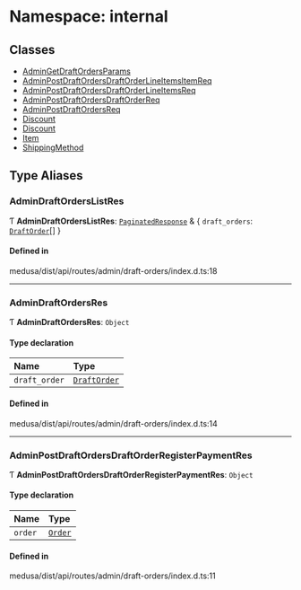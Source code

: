 # Namespace: internal

## Classes

- [AdminGetDraftOrdersParams](../classes/internal-8.AdminGetDraftOrdersParams.md)
- [AdminPostDraftOrdersDraftOrderLineItemsItemReq](../classes/internal-8.AdminPostDraftOrdersDraftOrderLineItemsItemReq.md)
- [AdminPostDraftOrdersDraftOrderLineItemsReq](../classes/internal-8.AdminPostDraftOrdersDraftOrderLineItemsReq.md)
- [AdminPostDraftOrdersDraftOrderReq](../classes/internal-8.AdminPostDraftOrdersDraftOrderReq.md)
- [AdminPostDraftOrdersReq](../classes/internal-8.AdminPostDraftOrdersReq.md)
- [Discount](../classes/internal-8.Discount.md)
- [Discount](../classes/internal-8.Discount-1.md)
- [Item](../classes/internal-8.Item.md)
- [ShippingMethod](../classes/internal-8.ShippingMethod.md)

## Type Aliases

### AdminDraftOrdersListRes

Ƭ **AdminDraftOrdersListRes**: [`PaginatedResponse`](internal-2.md#paginatedresponse) & { `draft_orders`: [`DraftOrder`](../classes/internal.DraftOrder.md)[]  }

#### Defined in

medusa/dist/api/routes/admin/draft-orders/index.d.ts:18

___

### AdminDraftOrdersRes

Ƭ **AdminDraftOrdersRes**: `Object`

#### Type declaration

| Name | Type |
| :------ | :------ |
| `draft_order` | [`DraftOrder`](../classes/internal.DraftOrder.md) |

#### Defined in

medusa/dist/api/routes/admin/draft-orders/index.d.ts:14

___

### AdminPostDraftOrdersDraftOrderRegisterPaymentRes

Ƭ **AdminPostDraftOrdersDraftOrderRegisterPaymentRes**: `Object`

#### Type declaration

| Name | Type |
| :------ | :------ |
| `order` | [`Order`](../classes/internal.Order.md) |

#### Defined in

medusa/dist/api/routes/admin/draft-orders/index.d.ts:11
